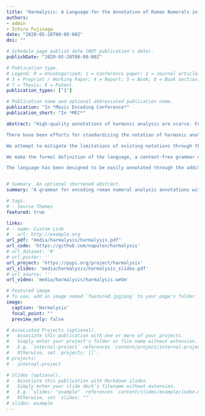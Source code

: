 ```yaml
---
title: "Harmalysis: A Language for the Annotation of Roman Numerals in Symbolic Music Representations"
authors:
- admin
- Ichiro Fujinaga
date: "2020-05-28T00:00:00Z"
doi: ""

# Schedule page publish date (NOT publication's date).
publishDate: "2020-05-28T00:00:00Z"

# Publication type.
# Legend: 0 = Uncategorized; 1 = Conference paper; 2 = Journal article;
# 3 = Preprint / Working Paper; 4 = Report; 5 = Book; 6 = Book section;
# 7 = Thesis; 8 = Patent
publication_types: ["1"]

# Publication name and optional abbreviated publication name.
publication: "In *Music Encoding Conference*"
publication_short: "In *MEC*"

abstract: "High-quality annotations of harmonic analysis are scarce. Furthermore, the existing data usually follows different conventions for spelling scale degrees, inversions, and special chords (e.g., cadential six-four).

There have been efforts for standardizing the notation of harmonic analysis annotations,  however, these have not been very successful because: 1) there are few software tools able to parse such notations 2) as a consequence, researchers have not adopted the suggested notations and it is more frequent to find a different notation with every new dataset.

We attempt to mitigate the limitations of existing notations through the definition of a new language for harmonic analysis, which we call harmalysis. This language 1) provides a notation that adjusts as much as possible to the way in which researchers have annotated roman numerals in existing datasets, 2) formalizes the resulting notation into a consistent and extensible context-free grammar, 3) uses the context-free grammar to generate tools that are able to parse and validate annotations in the syntax of the language.

We make the formal definition of the language, a context-free grammar described in the Extended Backus-Naur Form (EBNF), available as an open-source repository. Within the same repository, we make available tools for parsing annotations in the harmalysis language. The tools allow the users to extract high-level semantic information from their annotations (e.g., local key, root of the chord, inversion, added intervals, whether the chord is tonicizing another key or not, etc.) and to validate the correctness of a given annotation according to the grammar of the proposed language.

The language has been designed to be easily annotated through the addition of lyrics in music notation software or-when supported by the symbolic music format-in a dedicated data structure for indications of harmony (e.g., the function tag in MusicXML, the harm tag in MEI, and a **harm spine in Humdrum). This ensures that the users adopting the language find an immediate application for it."


# Summary. An optional shortened abstract.
summary: "A grammar for encoding roman numeral analysis annotations within the lyrics of a symbolic music representation"

# tags:
# - Source Themes
featured: true

links:
# - name: Custom Link
#   url: http://example.org
url_pdf: "media/harmalysis/harmalysis.pdf"
url_code: 'https://github.com/napulen/harmalysis'
# url_dataset: '#'
# url_poster: ''
url_project: 'https://pypi.org/project/harmalysis'
url_slides: 'media/harmalysis/harmalysis_slides.pdf'
# url_source: ''
url_video: 'media/harmalysis/harmalysis.webm'

# Featured image
# To use, add an image named `featured.jpg/png` to your page's folder. 
image:
  caption: 'Harmalysis'
  focal_point: ""
  preview_only: false

# Associated Projects (optional).
#   Associate this publication with one or more of your projects.
#   Simply enter your project's folder or file name without extension.
#   E.g. `internal-project` references `content/project/internal-project/index.md`.
#   Otherwise, set `projects: []`.
# projects:
# - internal-project

# Slides (optional).
#   Associate this publication with Markdown slides.
#   Simply enter your slide deck's filename without extension.
#   E.g. `slides: "example"` references `content/slides/example/index.md`.
#   Otherwise, set `slides: ""`.
# slides: example
---
```

